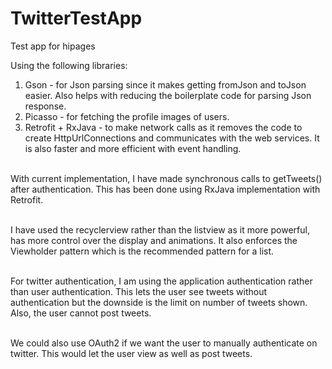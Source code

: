 # TwitterTestApp
Test app for hipages

Using the following libraries:<br />
1. Gson - for Json parsing since it makes getting fromJson and toJson easier. Also helps with reducing the boilerplate code for parsing Json response.<br />
2. Picasso - for fetching the profile images of users.<br />
3. Retrofit + RxJava - to make network calls as it removes the code to create HttpUrlConnections and  communicates with the web services. It is also faster and more efficient with event handling.<br /><br />

With current implementation, I have made synchronous calls to getTweets() after authentication. This has been done using RxJava implementation with Retrofit.<br /><br />

I have used the recyclerview rather than the listview as it more powerful, has more control over the display and animations. 
It also enforces the Viewholder pattern which is the recommended pattern for a list.<br /><br />

For twitter authentication, I am using the application authentication rather than user authentication. 
This lets the user see tweets without authentication but the downside is the limit on number of tweets shown. Also, the user cannot post tweets.<br /><br />

We could also use OAuth2 if we want the user to manually authenticate on twitter. This would let the user view as well as post tweets.

